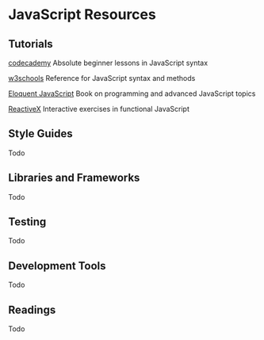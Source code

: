 # JavaScript Resources

## Tutorials
[codecademy](https://www.codecademy.com/learn/javascript)
Absolute beginner lessons in JavaScript syntax

[w3schools](http://www.w3schools.com/js/default.asp)
Reference for JavaScript syntax and methods

[Eloquent JavaScript](http://eloquentjavascript.net/)
Book on programming and advanced JavaScript topics

[ReactiveX](http://reactivex.io/learnrx/)
Interactive exercises in functional JavaScript

## Style Guides
Todo

## Libraries and Frameworks
Todo

## Testing
Todo

## Development Tools
Todo

## Readings
Todo